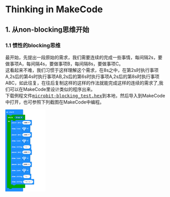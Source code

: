 # Thinking in MakeCode
## 1. 从non-blocking思维开始
### 1.1 惯性的blocking思维
最开始，先提出一段原始的需求，我们需要连续的完成一些事情，每间隔2s，要做事项A，每间隔4s，要做事项B，每间隔8s，要做事项C。  
这看起来不难，我们习惯于这样理解这个需求，在8s之中，在第2s时执行事项A,2s后的第4s时执行事项AB,2s后的第6s时执行事项A,2s后的第8s时执行事项ABC，如此往复，在往后复制这样的这样的作法就能完成这样的连续的需求了,我们可以在MakeCode里设计类似的程序出来。  
下载例程文件<kbd>[microbit-blocking_test.hex](https://github.com/Wind-stormger/Makecode/blob/master/Thinking%20in%20MakeCode/Routine%20folder/microbit-blocking_test.hex)</kbd>到本地，然后导入到MakeCode中打开，也可参照下列截图在MakeCode中编程。
<div style="align: center">
<img src="https://github.com/Wind-stormger/Makecode/blob/master/Thinking%20in%20MakeCode/Routine%20screenshot%20folder/1.1blocking_test.png" width="25%"> 

